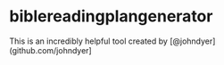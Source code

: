 # biblereadingplangenerator

This is an incredibly helpful tool created by [@johndyer](github.com/johndyer]
